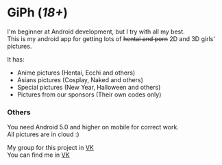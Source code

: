 # GiPh (*18+*)

I'm beginner at Android development, but I try with all my best. <br>
This is my android app for getting lots of ~~hentai and porn~~ 2D and 3D girls' pictures.

It has:
- Anime pictures (Hentai, Ecchi and others)
- Asians pictures (Cosplay, Naked and others)
- Special pictures (New Year, Halloween and others)
- Pictures from our sponsors (Their own codes only)

### Others

You need Android 5.0 and higher on mobile for correct work.<br>
All pictures are in cloud :)

My group for this project in <a href="https://vk.com/gi_ph">VK</a><br>
You can find me in <a href="https://vk.com/vladikvasilyev">VK</a>